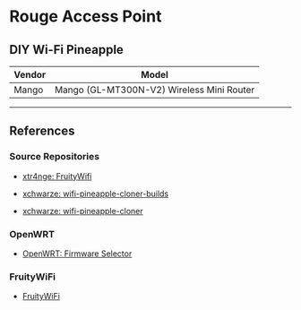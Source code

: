 #  Rouge Access Point

## DIY Wi-Fi Pineapple

| Vendor | Model                                     |
| ------ | ----------------------------------------- |
| Mango  | Mango (GL-MT300N-V2) Wireless Mini Router |

---
## References

### Source Repositories

- [xtr4nge: FruityWifi](https://github.com/xtr4nge/FruityWifi)

- [xchwarze: wifi-pineapple-cloner-builds](https://gitlab.com/xchwarze/wifi-pineapple-cloner-builds)

- [xchwarze: wifi-pineapple-cloner](https://github.com/xchwarze/wifi-pineapple-cloner)

### OpenWRT

- [OpenWRT: Firmware Selector](https://firmware-selector.openwrt.org/)

### FruityWiFi

- [FruityWiFi](http://fruitywifi.com/index_eng.html)